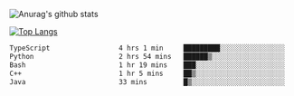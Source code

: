 ![Anurag's github stats](https://github-readme-stats-rosy-xi.vercel.app/api?username=wkmyws&show_icons=true&theme=transparent&count_private=true)

[![Top Langs](https://github-readme-stats-rosy-xi.vercel.app/api/top-langs/?username=wkmyws&layout=pie&hide=C%23,html,matlab,asp.net,css,Mathematica)](https://github.com/wkmyws)

<!--START_SECTION:waka-->

```txt
TypeScript                 4 hrs 1 min     █████████░░░░░░░░░░░░░░░░   35.48 %
Python                     2 hrs 54 mins   ██████▒░░░░░░░░░░░░░░░░░░   25.61 %
Bash                       1 hr 19 mins    ███░░░░░░░░░░░░░░░░░░░░░░   11.61 %
C++                        1 hr 5 mins     ██▒░░░░░░░░░░░░░░░░░░░░░░   09.57 %
Java                       33 mins         █▒░░░░░░░░░░░░░░░░░░░░░░░   04.90 %
```

<!--END_SECTION:waka-->
